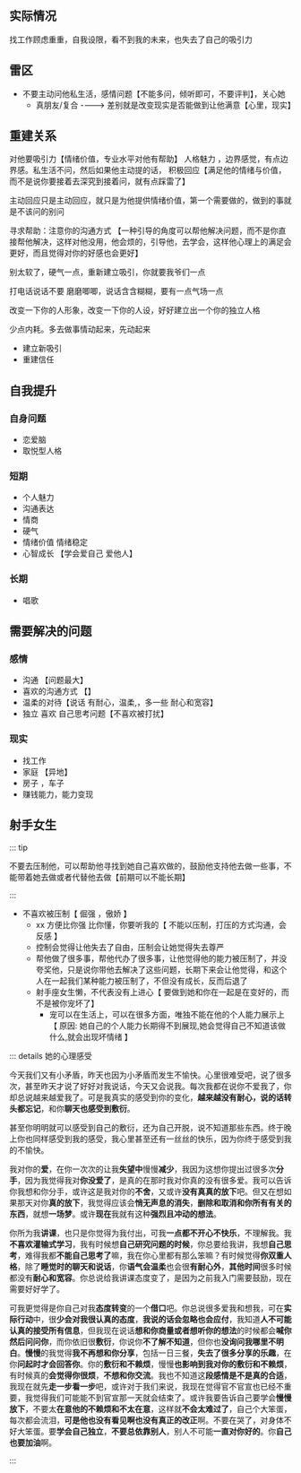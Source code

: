 ## 实际情况

找工作顾虑重重，自我设限，看不到我的未来，也失去了自己的吸引力

## 雷区

- 不要主动问他私生活，感情问题【不能多问，倾听即可，不要评判】，关心她
  - 真朋友/复合 ----> 差别就是改变现实是否能做到让他满意【心里，现实】

## 重建关系

对他要吸引力【情绪价值，专业水平对他有帮助】
人格魅力 ，边界感觉，有点边界感。私生活不问，然后如果他主动提的话，
积极回应【满足他的情绪与价值，而不是说你要接着去深究到接着问，就有点踩雷了】

主动回应只是主动回应，就只是为他提供情绪价值，第一个需要做的，做到的事就是不该问的别问

寻求帮助：注意你的沟通方式 【一种引导的角度可以帮他解决问题，而不是你直接帮他解决，这样对他没用，他会烦的，引导他，去学会，这样他心理上的满足会更好，而且觉得对你的好感也会更好】

别太软了，硬气一点，重新建立吸引，你就要我爷们一点

打电话说话不要 磨磨唧唧，说话含含糊糊，要有一点气场一点

改变一下你的人形象，改变一下你的人设，好好建立出一个你的独立人格

少点内耗。多去做事情动起来，先动起来

- 建立新吸引
- 重建信任

## 自我提升

### 自身问题

- 恋爱脑
- 取悦型人格

### 短期

- 个人魅力
- 沟通表达
- 情商
- 硬气
- 情绪价值 情绪稳定
- 心智成长 【学会爱自己 爱他人】

### 长期

- 唱歌

## 需要解决的问题

### 感情

- 沟通 【问题最大】
- 喜欢的沟通方式 【】
- 温柔的对待【说话 有耐心，温柔,，多一些 耐心和宽容】
- 独立 喜欢 自己思考问题【不喜欢被打扰】

### 现实

- 找工作
- 家庭 【异地】
- 房子 ，车子
- 赚钱能力，能力变现

## 射手女生

::: tip

不要去压制他，可以帮助他寻找到她自己喜欢做的，鼓励他支持他去做一些事，不能带着她去做或者代替他去做【前期可以不能长期】

:::

- 不喜欢被压制【 倔强 ，傲娇 】
  - xx 方便比你强 比你懂，你要听我的【 不能以压制，打压的方式沟通，会反感 】
  - 控制会觉得让他失去了自由，压制会让她觉得失去尊严
  - 帮他做了很多事，帮他代办了很多事，让他觉得他的能力被压制了，并没夸奖他，只是说你带他去解决了这些问题，长期下来会让他觉得，和这个人在一起我们某种能力被压制了，不但没有成长，反而后退了
  - 射手座女生懒，不代表没有上进心【 要做到她和你在一起是在变好的，而不是被你宠坏了】
    - 宠可以在生活上，可以在很多方面，唯独不能在他的个人能力展示上【 原因: 她自己的个人能力长期得不到展现,她会觉得自己不知道该做什么,就会出现坏情绪 】

::: details 她的心理感受

今天我们又有小矛盾，昨天也因为小矛盾而发生不愉快。心里很难受吧，说了很多次，甚至昨天才说了好好对我说话，今天又会说我。每次我都在说你不爱我了，你却总说越来越爱我了。可是我真实的感受到你的变化，**越来越没有耐心，说的话转头都忘记**，和你**聊天也感受到敷衍**。

甚至你明明就可以感受到自己的敷衍，还为自己开脱，说不知道那些东西。终于晚上你也同样感受到我的感受，我心里甚至还有一丝丝的快乐，因为你终于感受到我的不愉快。

我对你的**爱**，在你一次次的让我**失望中**慢慢**减少**，我因为这想你提出过很多次**分手**，因为我觉得我对**你没爱了**，是真的在那时我对你真的没有很多爱。我可以告诉你我想和你分手，或许这是我对你的**不舍**，又或许**没有真真的放下**吧。但又在想如果那天对你**真的放下**，我觉得应该会**悄无声息的消失**，**删除和取消和你所有有关的东西**，就想**一场梦**。或许**现在**我就有这种**强烈且冲动的想法**。

你所为我**讲课**，也只是你觉得为我付出，可我**一点都不开心不快乐**，不理解我。我**不喜欢灌输式学习**，我有时候想**自己研究问题的时候**，你总要给我讲，我想**自己思考**，难得我都**不能自己思考了**嘛，我在你心里都有那么笨嘛？有时候觉得**你双重人格**，除了**睡觉时的聊天和说话**，你**语气会温柔**也会很**有耐心外**，**其他时间**很多时候都没有**耐心和宽容**。你总说给我讲课态度变了，是因为之前我入门需要鼓励，现在需要好好学了。

可我更觉得是你自己对我**态度转变**的一个**借口**吧。你总说很多爱我和想我，可在**实际行动**中，很**少会对我很认真的态度**，**我说的话会忽略也会应付**，我知道**人不可能认真的接受所有信息**，但我现在说话**想和你商量或者想听你的想法**的时候都会**喊你然后问问你**，而你依旧很**敷衍**，你说你**不了解不知道**，但你也**没询问我哪里不明白**。**慢慢**的我觉得**我不再想和你分享**，包括一日三餐，**失去了很多分享的乐趣**，在你**问起时才会回答你**。你的**敷衍和不赖烦**，慢慢**也影响到我对你的敷衍和不赖烦**，有时候真的**会觉得你很烦**，**不想和你交流**。我也不知道这**段感情是不是真的合适**，我现在就先**走一步看一步**吧，或许对于我们来说，我现在觉得官不官宣也已经不重要，我觉得我们可能能不到官宣那一天就会结束了。或许我要告诉自己要学会**慢慢放下**，不要太**在意他的不赖烦和不太在意**，这样就**不会太难过了**，自己个大笨蛋，每次都会流泪，**可是他也没有看见啊也没有真正的改正**啊。不要在哭了，对身体不好大笨蛋。要**学会自己独立**，**不要总依靠别人**，别人不可能**一直对你好的**。你**自己也要加油**啊。

:::
